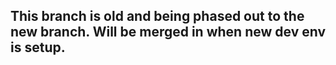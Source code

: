 

## This branch is old and being phased out to the new branch. Will be merged in when new dev env is setup. 
